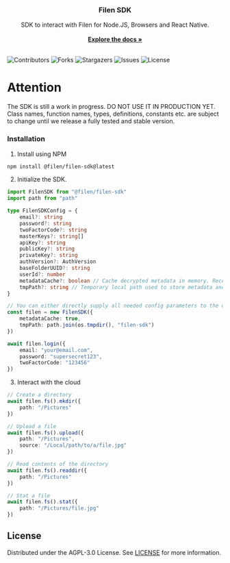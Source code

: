 <br/>
<p align="center">
  <h3 align="center">Filen SDK</h3>

  <p align="center">
    SDK to interact with Filen for Node.JS, Browsers and React Native.
    <br/>
    <br/>
    <a href="https://filenclouddienste.github.io/filen-sdk-ts/"><strong>Explore the docs »</strong></a>
    <br/>
    <br/>
  </p>
</p>

![Contributors](https://img.shields.io/github/contributors/FilenCloudDienste/filen-sdk-ts?color=dark-green) ![Forks](https://img.shields.io/github/forks/FilenCloudDienste/filen-sdk-ts?style=social) ![Stargazers](https://img.shields.io/github/stars/FilenCloudDienste/filen-sdk-ts?style=social) ![Issues](https://img.shields.io/github/issues/FilenCloudDienste/filen-sdk-ts) ![License](https://img.shields.io/github/license/FilenCloudDienste/filen-sdk-ts)

# Attention

The SDK is still a work in progress. DO NOT USE IT IN PRODUCTION YET. Class names, function names, types, definitions, constants etc. are subject to change until we release a fully tested and stable version.

### Installation

1. Install using NPM

```sh
npm install @filen/filen-sdk@latest
```

2. Initialize the SDK.

```typescript
import FilenSDK from "@filen/filen-sdk"
import path from "path"

type FilenSDKConfig = {
	email?: string
	password?: string
	twoFactorCode?: string
	masterKeys?: string[]
	apiKey?: string
	publicKey?: string
	privateKey?: string
	authVersion?: AuthVersion
	baseFolderUUID?: string
	userId?: number
	metadataCache?: boolean // Cache decrypted metadata in memory. Recommended.
	tmpPath?: string // Temporary local path used to store metadata and chunks. Only available in Node.JS.
}

// You can either directly supply all needed config parameters to the constructor or call the .login() function to fetch them using your login information.
const filen = new FilenSDK({
	metadataCache: true,
	tmpPath: path.join(os.tmpdir(), "filen-sdk")
})

await filen.login({
	email: "your@email.com",
	password: "supersecret123",
	twoFactorCode: "123456"
})
```

3. Interact with the cloud

```typescript
// Create a directory
await filen.fs().mkdir({
	path: "/Pictures"
})

// Upload a file
await filen.fs().upload({
	path: "/Pictures",
	source: "/Local/path/to/a/file.jpg"
})

// Read contents of the directory
await filen.fs().readdir({
	path: "/Pictures"
})

// Stat a file
await filen.fs().stat({
	path: "/Pictures/file.jpg"
})
```

## License

Distributed under the AGPL-3.0 License. See [LICENSE](https://github.com/FilenCloudDienste/filen-sdk-ts/blob/main/LICENSE.md) for more information.
